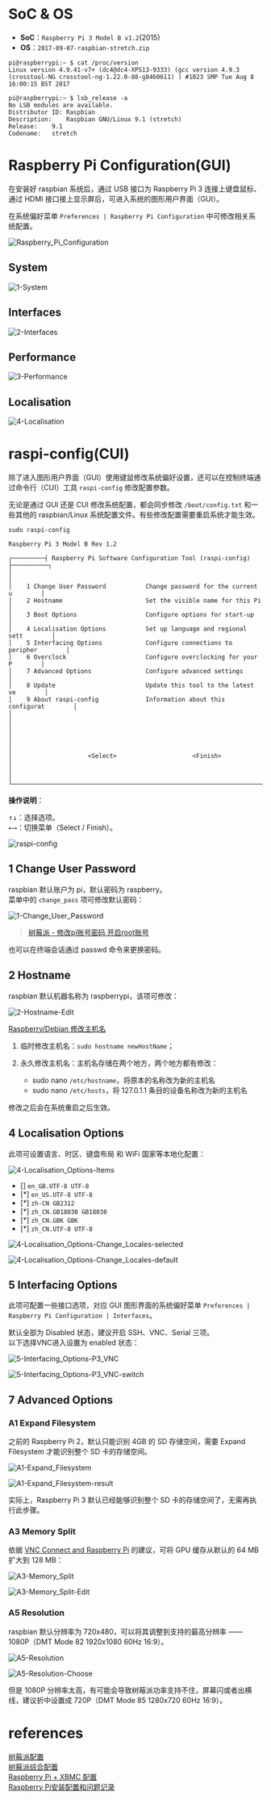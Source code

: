 # SoC & OS

- **SoC**：`Raspberry Pi 3 Model B v1.2`(2015)  
- **OS**：`2017-09-07-raspbian-stretch.zip`

```Shell
pi@raspberrypi:~ $ cat /proc/version
Linux version 4.9.41-v7+ (dc4@dc4-XPS13-9333) (gcc version 4.9.3 (crosstool-NG crosstool-ng-1.22.0-88-g8460611) ) #1023 SMP Tue Aug 8 16:00:15 BST 2017

pi@raspberrypi:~ $ lsb_release -a
No LSB modules are available.
Distributor ID:	Raspbian
Description:	Raspbian GNU/Linux 9.1 (stretch)
Release:	9.1
Codename:	stretch
```

# Raspberry Pi Configuration(GUI)

在安装好 raspbian 系统后，通过 USB 接口为 Raspberry Pi 3 连接上键盘鼠标、通过 HDMI 接口接上显示屏后，可进入系统的图形用户界面（GUI）。

在系统偏好菜单 `Preferences | Raspberry Pi Configuration` 中可修改相关系统配置。

![Raspberry_Pi_Configuration](./Raspberry_Pi_Configuration/Raspberry_Pi_Configuration.png)

## System

![1-System](./Raspberry_Pi_Configuration/1-System.png)  

## Interfaces

![2-Interfaces](./Raspberry_Pi_Configuration/2-Interfaces.png)  

## Performance

![3-Performance](./Raspberry_Pi_Configuration/3-Performance.png)  

## Localisation

![4-Localisation](./Raspberry_Pi_Configuration/4-Localisation.png)  

# raspi-config(CUI)

除了进入图形用户界面（GUI）使用键鼠修改系统偏好设置，还可以在控制终端通过命令行（CUI）工具 `raspi-config` 修改配置参数。

无论是通过 GUI 还是 CUI 修改系统配置，都会同步修改 `/boot/config.txt` 和一些其他的 raspbian/Linux 系统配置文件。有些修改配置需要重启系统才能生效。

```Shell
sudo raspi-config

Raspberry Pi 3 Model B Rev 1.2

┌─────────┤ Raspberry Pi Software Configuration Tool (raspi-config) ├──────────┐
│                                                                              │
│    1 Change User Password           Change password for the current u        │
│    2 Hostname                       Set the visible name for this Pi         │
│    3 Boot Options                   Configure options for start-up           │
│    4 Localisation Options           Set up language and regional sett        │
│    5 Interfacing Options            Configure connections to peripher        │
│    6 Overclock                      Configure overclocking for your P        │
│    7 Advanced Options               Configure advanced settings              │
│    8 Update                         Update this tool to the latest ve        │
│    9 About raspi-config             Information about this configurat        │
│                                                                              │
│                                                                              │
│                                                                              │
│                     <Select>                     <Finish>                    │
│                                                                              │
└──────────────────────────────────────────────────────────────────────────────┘
```

**操作说明**：

<kbd>↑</kbd><kbd>↓</kbd>：选择选项。  
<kbd>←</kbd><kbd>→</kbd>：切换菜单（Select / Finish）。  

![raspi-config](./raspi-config/raspi-config.png)

## 1 Change User Password

raspbian 默认账户为 pi，默认密码为 raspberry。  
菜单中的 `change_pass` 项可修改默认密码：

![1-Change_User_Password](./raspi-config/1-Change_User_Password/1-Change_User_Password.png)

> [树莓派 - 修改pi账号密码,开启root账号](http://blog.csdn.net/yoie01/article/details/45115067)  

也可以在终端会话通过 passwd 命令来更换密码。

## 2 Hostname

raspbian 默认机器名称为 raspberrypi，该项可修改：

![2-Hostname-Edit](./raspi-config/2-Hostname/2-Hostname-Edit.png)

[Raspberry/Debian 修改主机名](http://blog.csdn.net/little_bobo/article/details/78341482)  

1. 临时修改主机名：`sudo hostname newHostName`；  
2. 永久修改主机名：主机名存储在两个地方，两个地方都有修改：  

	- sudo nano `/etc/hostname`，将原本的名称改为新的主机名  
	- sudo nano `/etc/hosts`，将 127.0.1.1 条目的设备名称改为新的主机名  

修改之后会在系统重启之后生效。

## 4 Localisation Options

此项可设置语言、时区、键盘布局 和 WiFi 国家等本地化配置：

![4-Localisation_Options-Items](./raspi-config/4-Localisation_Options/4-Localisation_Options-Items.png)

- [] `en_GB.UTF-8 UTF-8`  
- [*] `en_US.UTF-8 UTF-8`  
- [*] `zh-CN GB2312`  
- [*] `zh_CN.GB18030 GB18030`  
- [*] `zh_CN.GBK GBK`  
- [*] `zh_CN.UTF-8 UTF-8`  

![4-Localisation_Options-Change_Locales-selected](./raspi-config/4-Localisation_Options/4-Localisation_Options-Change_Locales-selected.png)

![4-Localisation_Options-Change_Locales-default](./raspi-config/4-Localisation_Options/4-Localisation_Options-Change_Locales-default.png)

## 5 Interfacing Options

此项可配置一些接口选项，对应 GUI 图形界面的系统偏好菜单 `Preferences | Raspberry Pi Configuration | Interfaces`。

默认全部为 Disabled 状态，建议开启 SSH、VNC、Serial 三项。  
以下选择VNC进入设置为 enabled 状态：

![5-Interfacing_Options-P3_VNC](./raspi-config/5-Interfacing_Options/5-Interfacing_Options-P3_VNC.png)

![5-Interfacing_Options-P3_VNC-switch](./raspi-config/5-Interfacing_Options/5-Interfacing_Options-P3_VNC-switch.png)

## 7 Advanced Options

### A1 Expand Filesystem

之前的 Raspberry Pi 2，默认只能识别 4GB 的 SD 存储空间，需要 Expand Filesystem 才能识别整个 SD 卡的存储空间。

![A1-Expand_Filesystem](./raspi-config/7-Advanced_Options/A1-Expand_Filesystem/A1-Expand_Filesystem.png)

![A1-Expand_Filesystem-result](./raspi-config/7-Advanced_Options/A1-Expand_Filesystem/A1-Expand_Filesystem-result.png)

实际上，Raspberry Pi 3 默认已经能够识别整个 SD 卡的存储空间了，无需再执行此步骤。

### A3 Memory Split

依据 [VNC Connect and Raspberry Pi](https://www.realvnc.com/en/connect/docs/raspberry-pi.html) 的建议，可将 GPU 缓存从默认的 64 MB 扩大到 128 MB：

![A3-Memory_Split](./raspi-config/7-Advanced_Options/A3-Memory_Split/A3-Memory_Split.png)

![A3-Memory_Split-Edit](./raspi-config/7-Advanced_Options/A3-Memory_Split/A3-Memory_Split-Edit.png)

### A5 Resolution

raspbian 默认分辨率为 720x480，可以将其调整到支持的最高分辨率 —— 1080P（DMT Mode 82 1920x1080 60Hz 16:9）。

![A5-Resolution](./raspi-config/7-Advanced_Options/A5-Resolution/A5-Resolution.png)

![A5-Resolution-Choose](./raspi-config/7-Advanced_Options/A5-Resolution/A5-Resolution-Choose.png)

但是 1080P 分辨率太高，有可能会导致树莓派功率支持不住，屏幕闪或者出横线，建议折中设置成 720P（DMT Mode 85 1280x720 60Hz 16:9）。

# references

[树莓派配置](http://wiki.jikexueyuan.com/project/raspberry-pi/rasp-config.html)  
[树莓派综合配置](http://www.blogs8.cn/posts/bgce95)  
[Raspberry Pi + XBMC 配置](http://scateu.me/2015/02/15/xbmc-raspberry-pi.html)  
[Raspberry Pi安装配置和问题记录](http://tacy.github.io/blog/2013/02/10/raspberry-pi-notes/)  